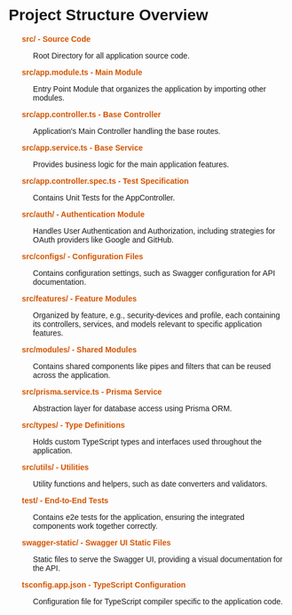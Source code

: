 <!DOCTYPE html>
<html lang="en">
<head>
    <meta charset="UTF-8">
    <meta name="viewport" content="width=device-width, initial-scale=1.0">
    <title>Project Structure Overview</title>
    <style>
        body { font-family: Arial, sans-serif; margin: 20px; }
        h2 { color: #2E86C1; }
        ul { list-style-type: none; }
        li { margin-bottom: 10px; }
        .directory { color: #D35400; font-weight: bold; }
        .description { margin-left: 20px; }
    </style>
</head>
<body>
    <h1>Project Structure Overview</h1>
    <ul>
        <li><span class="directory">src/ - Source Code</span>
            <p class="description">Root Directory for all application source code.</p>
        </li>
        <li><span class="directory">src/app.module.ts - Main Module</span>
            <p class="description">Entry Point Module that organizes the application by importing other modules.</p>
        </li>
        <li><span class="directory">src/app.controller.ts - Base Controller</span>
            <p class="description">Application's Main Controller handling the base routes.</p>
        </li>
        <li><span class="directory">src/app.service.ts - Base Service</span>
            <p class="description">Provides business logic for the main application features.</p>
        </li>
        <li><span class="directory">src/app.controller.spec.ts - Test Specification</span>
            <p class="description">Contains Unit Tests for the AppController.</p>
        </li>
        <li><span class="directory">src/auth/ - Authentication Module</span>
            <p class="description">Handles User Authentication and Authorization, including strategies for OAuth providers like Google and GitHub.</p>
        </li>
        <li><span class="directory">src/configs/ - Configuration Files</span>
            <p class="description">Contains configuration settings, such as Swagger configuration for API documentation.</p>
        </li>
        <li><span class="directory">src/features/ - Feature Modules</span>
            <p class="description">Organized by feature, e.g., security-devices and profile, each containing its controllers, services, and models relevant to specific application features.</p>
        </li>
        <li><span class="directory">src/modules/ - Shared Modules</span>
            <p class="description">Contains shared components like pipes and filters that can be reused across the application.</p>
        </li>
        <li><span class="directory">src/prisma.service.ts - Prisma Service</span>
            <p class="description">Abstraction layer for database access using Prisma ORM.</p>
        </li>
        <li><span class="directory">src/types/ - Type Definitions</span>
            <p class="description">Holds custom TypeScript types and interfaces used throughout the application.</p>
        </li>
        <li><span class="directory">src/utils/ - Utilities</span>
            <p class="description">Utility functions and helpers, such as date converters and validators.</p>
        </li>
        <li><span class="directory">test/ - End-to-End Tests</span>
            <p class="description">Contains e2e tests for the application, ensuring the integrated components work together correctly.</p>
        </li>
        <li><span class="directory">swagger-static/ - Swagger UI Static Files</span>
            <p class="description">Static files to serve the Swagger UI, providing a visual documentation for the API.</p>
        </li>
        <li><span class="directory">tsconfig.app.json - TypeScript Configuration</span>
            <p class="description">Configuration file for TypeScript compiler specific to the application code.</p>
        </li>
    </ul>
</body>
</html>
